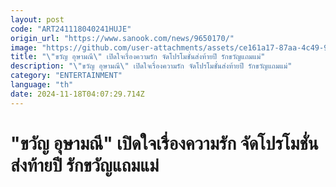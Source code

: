```yaml
---
layout: post
code: "ART241118040241HUJE"
origin_url: "https://www.sanook.com/news/9650170/"
image: "https://github.com/user-attachments/assets/ce161a17-87aa-4c49-9fa8-bad44c729e16"
title: "\"ขวัญ อุษามณี\" เปิดใจเรื่องความรัก จัดโปรโมชั่นส่งท้ายปี รักขวัญแถมแม่"
description: "\"ขวัญ อุษามณี\" เปิดใจเรื่องความรัก จัดโปรโมชั่นส่งท้ายปี รักขวัญแถมแม่"
category: "ENTERTAINMENT"
language: "th"
date: 2024-11-18T04:07:29.714Z
---
```


# "ขวัญ อุษามณี" เปิดใจเรื่องความรัก จัดโปรโมชั่นส่งท้ายปี รักขวัญแถมแม่